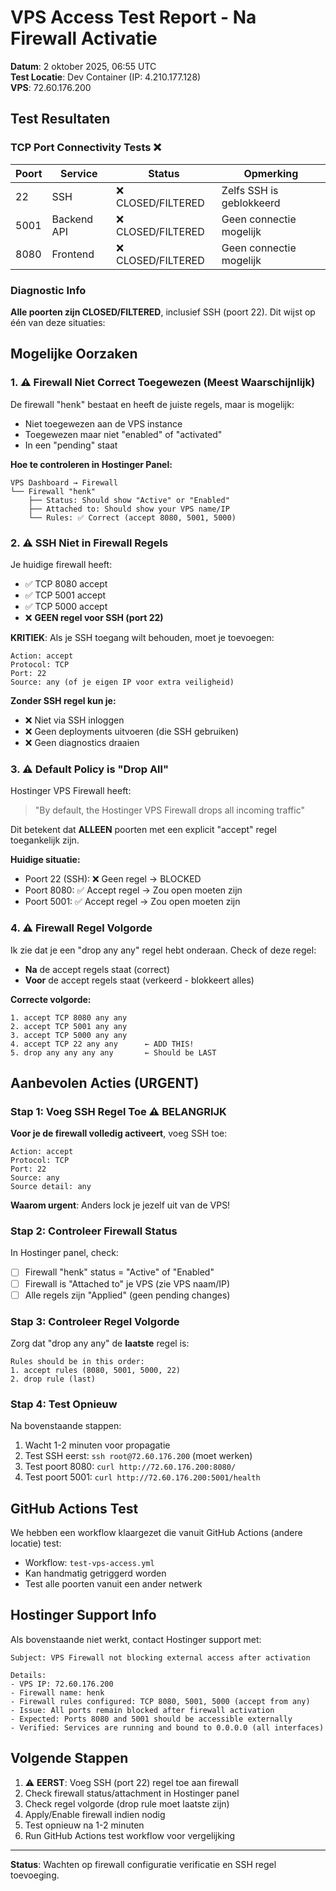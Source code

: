 # VPS Access Test Report - Na Firewall Activatie

**Datum**: 2 oktober 2025, 06:55 UTC  
**Test Locatie**: Dev Container (IP: 4.210.177.128)  
**VPS**: 72.60.176.200  

## Test Resultaten

### TCP Port Connectivity Tests ❌

| Poort | Service | Status | Opmerking |
|-------|---------|--------|-----------|
| 22    | SSH     | ❌ CLOSED/FILTERED | Zelfs SSH is geblokkeerd |
| 5001  | Backend API | ❌ CLOSED/FILTERED | Geen connectie mogelijk |
| 8080  | Frontend | ❌ CLOSED/FILTERED | Geen connectie mogelijk |

### Diagnostic Info

**Alle poorten zijn CLOSED/FILTERED**, inclusief SSH (poort 22). Dit wijst op één van deze situaties:

## Mogelijke Oorzaken

### 1. ⚠️ Firewall Niet Correct Toegewezen (Meest Waarschijnlijk)

De firewall "henk" bestaat en heeft de juiste regels, maar is mogelijk:
- Niet toegewezen aan de VPS instance
- Toegewezen maar niet "enabled" of "activated"
- In een "pending" staat

**Hoe te controleren in Hostinger Panel:**
```
VPS Dashboard → Firewall
└── Firewall "henk"
    ├── Status: Should show "Active" or "Enabled"
    ├── Attached to: Should show your VPS name/IP
    └── Rules: ✅ Correct (accept 8080, 5001, 5000)
```

### 2. ⚠️ SSH Niet in Firewall Regels

Je huidige firewall heeft:
- ✅ TCP 8080 accept
- ✅ TCP 5001 accept
- ✅ TCP 5000 accept
- ❌ **GEEN regel voor SSH (port 22)**

**KRITIEK**: Als je SSH toegang wilt behouden, moet je toevoegen:
```
Action: accept
Protocol: TCP
Port: 22
Source: any (of je eigen IP voor extra veiligheid)
```

**Zonder SSH regel kun je:**
- ❌ Niet via SSH inloggen
- ❌ Geen deployments uitvoeren (die SSH gebruiken)
- ❌ Geen diagnostics draaien

### 3. ⚠️ Default Policy is "Drop All"

Hostinger VPS Firewall heeft:
> "By default, the Hostinger VPS Firewall drops all incoming traffic"

Dit betekent dat **ALLEEN** poorten met een explicit "accept" regel toegankelijk zijn.

**Huidige situatie:**
- Poort 22 (SSH): ❌ Geen regel → BLOCKED
- Poort 8080: ✅ Accept regel → Zou open moeten zijn
- Poort 5001: ✅ Accept regel → Zou open moeten zijn

### 4. ⚠️ Firewall Regel Volgorde

Ik zie dat je een "drop any any" regel hebt onderaan. Check of deze regel:
- **Na** de accept regels staat (correct)
- **Voor** de accept regels staat (verkeerd - blokkeert alles)

**Correcte volgorde:**
```
1. accept TCP 8080 any any
2. accept TCP 5001 any any  
3. accept TCP 5000 any any
4. accept TCP 22 any any      ← ADD THIS!
5. drop any any any any       ← Should be LAST
```

## Aanbevolen Acties (URGENT)

### Stap 1: Voeg SSH Regel Toe ⚠️ **BELANGRIJK**

**Voor je de firewall volledig activeert**, voeg SSH toe:
```
Action: accept
Protocol: TCP
Port: 22
Source: any
Source detail: any
```

**Waarom urgent**: Anders lock je jezelf uit van de VPS!

### Stap 2: Controleer Firewall Status

In Hostinger panel, check:
- [ ] Firewall "henk" status = "Active" of "Enabled"
- [ ] Firewall is "Attached to" je VPS (zie VPS naam/IP)
- [ ] Alle regels zijn "Applied" (geen pending changes)

### Stap 3: Controleer Regel Volgorde

Zorg dat "drop any any" de **laatste** regel is:
```
Rules should be in this order:
1. accept rules (8080, 5001, 5000, 22)
2. drop rule (last)
```

### Stap 4: Test Opnieuw

Na bovenstaande stappen:
1. Wacht 1-2 minuten voor propagatie
2. Test SSH eerst: `ssh root@72.60.176.200` (moet werken)
3. Test poort 8080: `curl http://72.60.176.200:8080/`
4. Test poort 5001: `curl http://72.60.176.200:5001/health`

## GitHub Actions Test

We hebben een workflow klaargezet die vanuit GitHub Actions (andere locatie) test:
- Workflow: `test-vps-access.yml`
- Kan handmatig getriggerd worden
- Test alle poorten vanuit een ander netwerk

## Hostinger Support Info

Als bovenstaande niet werkt, contact Hostinger support met:
```
Subject: VPS Firewall not blocking external access after activation

Details:
- VPS IP: 72.60.176.200
- Firewall name: henk
- Firewall rules configured: TCP 8080, 5001, 5000 (accept from any)
- Issue: All ports remain blocked after firewall activation
- Expected: Ports 8080 and 5001 should be accessible externally
- Verified: Services are running and bound to 0.0.0.0 (all interfaces)
```

## Volgende Stappen

1. ⚠️ **EERST**: Voeg SSH (port 22) regel toe aan firewall
2. Check firewall status/attachment in Hostinger panel
3. Check regel volgorde (drop rule moet laatste zijn)
4. Apply/Enable firewall indien nodig
5. Test opnieuw na 1-2 minuten
6. Run GitHub Actions test workflow voor vergelijking

---

**Status**: Wachten op firewall configuratie verificatie en SSH regel toevoeging.
